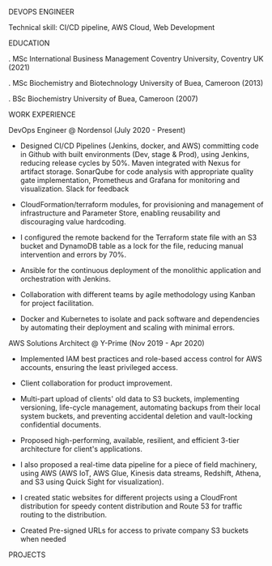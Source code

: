 DEVOPS ENGINEER

Technical skill: CI/CD pipeline, AWS Cloud, Web Development


EDUCATION

  . MSc International Business Management        Coventry University, Coventry UK (2021)

  . MSc Biochemistry and Biotechnology           University of Buea, Cameroon (2013)

  . BSc Biochemistry                            University of Buea, Cameroon (2007)


WORK EXPERIENCE 

DevOps Engineer @ Nordensol (July 2020 - Present)

* Designed CI/CD Pipelines (Jenkins, docker, and AWS) committing code in Github with built environments (Dev, stage & Prod), using Jenkins, reducing release cycles by 50%. Maven integrated with Nexus for artifact storage. SonarQube for code analysis with appropriate quality gate implementation, Prometheus and Grafana for monitoring and visualization. Slack for feedback


* CloudFormation/terraform modules, for provisioning and management of infrastructure and Parameter Store, enabling reusability and discouraging value hardcoding.

* I configured the remote backend for the Terraform state file with an S3 bucket and DynamoDB table as a lock for the file, reducing manual intervention and errors by 70%.

* Ansible for the continuous deployment of the monolithic application and orchestration with Jenkins.

* Collaboration with different teams by agile methodology using Kanban for project facilitation.

* Docker and Kubernetes to isolate and pack software and dependencies by automating their deployment and scaling with minimal errors.


AWS Solutions Architect @ Y-Prime  (Nov 2019 - Apr 2020)

* Implemented IAM best practices and role-based access control for AWS accounts, ensuring the least privileged access.

* Client collaboration for product improvement.

* Multi-part upload of clients' old data to S3 buckets, implementing versioning, life-cycle management, automating backups from their local system buckets, and preventing accidental deletion and vault-locking confidential documents.

* Proposed high-performing, available, resilient, and efficient 3-tier architecture for client's applications.

* I also proposed a real-time data pipeline for a piece of field machinery, using AWS (AWS IoT, AWS Glue, Kinesis data streams, Redshift, Athena, and S3 using Quick Sight for visualization).

* I created static websites for different projects using a CloudFront distribution for speedy content distribution and Route 53 for traffic routing to the distribution.

* Created Pre-signed URLs for access to private company S3 buckets when needed

PROJECTS
